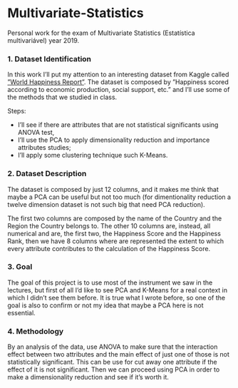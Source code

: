 # Multivariate-Statistics
Personal work for the exam of Multivariate Statistics (Estatística multivariável) year 2019.

### 1. Dataset Identification

In this work I’ll put my attention to an interesting dataset from Kaggle called [”World Happiness Report”](https://www.kaggle.com/unsdsn/world-happiness). 
The dataset is composed by ”Happiness scored according to economic production, social support, etc.” and I’ll use some of the methods that we studied in class. 

Steps:
- I’ll see if there are attributes that are not statistical significants using ANOVA test, 
- I’ll use the PCA to apply dimensionality reduction and importance attributes studies;
- I’ll apply some clustering technique such K-Means.

### 2. Dataset Description

The dataset is composed by just 12 columns, and it makes me think that maybe a PCA can be useful but not too much (for dimentionality reduction a twelve dimension dataset is not such big that need PCA reduction). 

The first two columns are composed by the name of the Country and the Region the Country belongs to. 
The other 10 columns are, instead, all numerical and are, the first two, the Happiness Score and the Happiness Rank, then we have 8 columns where are represented the extent to which every attribute contributes to the calculation of the Happiness Score.

### 3. Goal

The goal of this project is to use most of the instrument we saw in the lectures, but first of all I’d like to see PCA and K-Means for a real context in which I didn’t see them before. 
It is true what I wrote before, so one of the goal is also to confirm or not my idea that maybe a PCA here is not essential.

### 4. Methodology

By an analysis of the data, use ANOVA to make sure that the interaction effect between two attributes and the main effect of just one of those is not statistically significant. 
This can be use for cut away one attribute if the effect of it is not significant. 
Then we can proceed using PCA in order to make a dimensionality reduction and see if it’s worth it.
